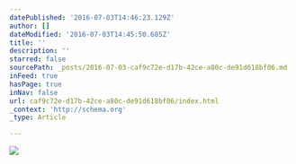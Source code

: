 ```yaml
---
datePublished: '2016-07-03T14:46:23.129Z'
author: []
dateModified: '2016-07-03T14:45:50.605Z'
title: ''
description: ''
starred: false
sourcePath: _posts/2016-07-03-caf9c72e-d17b-42ce-a80c-de91d618bf06.md
inFeed: true
hasPage: true
inNav: false
url: caf9c72e-d17b-42ce-a80c-de91d618bf06/index.html
_context: 'http://schema.org'
_type: Article

---
```

![](https://imgflo.herokuapp.com/graph/vahj1ThiexotieMo/891c2ed65e72f7d38b46a068d423cc51/croprotate.jpg?cropheight=2170&cropwidth=3264&degrees=0&input=https%3A%2F%2Fthe-grid-user-content.s3-us-west-2.amazonaws.com%2F6b915768-aec3-4d13-8725-efd166653e23.jpg&x=0&y=0)